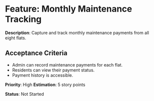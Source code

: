 # Feature: Monthly Maintenance Tracking

**Description**: Capture and track monthly maintenance payments from all eight flats.

## Acceptance Criteria
- Admin can record maintenance payments for each flat.
- Residents can view their payment status.
- Payment history is accessible.

**Priority**: High
**Estimation**: 5 story points

**Status**: Not Started
